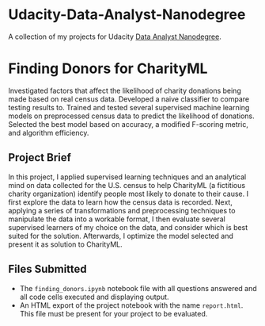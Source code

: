 # Udacity-Data-Analyst-Nanodegree
A collection of my projects for Udacity  [Data Analyst Nanodegree](https://www.udacity.com/course/data-analyst-nanodegree--nd002).

# Finding Donors for CharityML

Investigated factors that affect the likelihood of charity donations being made based on real census data. Developed a naive classifier to compare testing results to. Trained and tested several supervised machine learning models on preprocessed census data to predict the likelihood of donations. Selected the best model based on accuracy, a modified F-scoring metric, and algorithm efficiency.


## Project Brief

In this project, I applied supervised learning techniques and an analytical mind on data collected for the U.S. census to help CharityML (a fictitious charity organization) identify people most likely to donate to their cause. I first explore the data to learn how the census data is recorded. Next, applying a series of transformations and preprocessing techniques to manipulate the data into a workable format, I then evaluate several supervised learners of my choice on the data, and consider which is best suited for the solution. Afterwards, I optimize the model selected and present it as solution to CharityML. 

## Files Submitted 

- The `finding_donors.ipynb` notebook file with all questions answered and all code cells executed and displaying output.
- An HTML export of the project notebook with the name `report.html`. This file must be present for your project to be evaluated.
